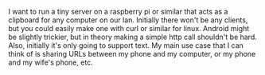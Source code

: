 I want to run a tiny server on a raspberry pi or similar that acts as a clipboard
for any computer on our lan. Initially there won't be any clients, but you could
easily make one with curl or similar for linux. Android might be slightly trickier,
but in theory making a simple http call shouldn't be hard. Also, initially it's only
going to support text. My main use case that I can think of is sharing URLs between
my phone and my computer, or my phone and my wife's phone, etc.
